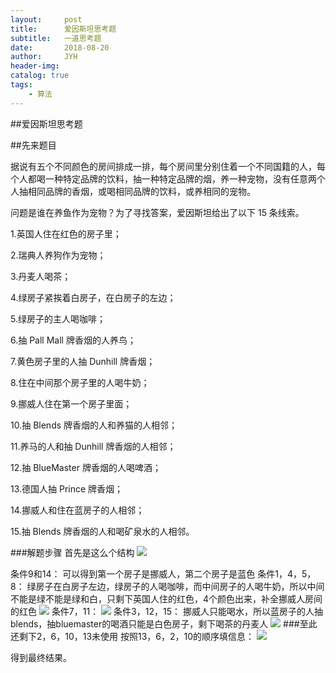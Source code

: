 ```yaml
---
layout:     post
title:      爱因斯坦思考题 
subtitle:   一道思考题
date:       2018-08-20
author:     JYH
header-img: 
catalog: true
tags:
    - 算法
---
```


##爱因斯坦思考题 

##先来题目

据说有五个不同颜色的房间排成一排，每个房间里分别住着一个不同国籍的人，每个人都喝一种特定品牌的饮料，抽一种特定品牌的烟，养一种宠物，没有任意两个人抽相同品牌的香烟，或喝相同品牌的饮料，或养相同的宠物。

问题是谁在养鱼作为宠物？为了寻找答案，爱因斯坦给出了以下 15 条线索。

1.英国人住在红色的房子里；

2.瑞典人养狗作为宠物；

3.丹麦人喝茶；

4.绿房子紧挨着白房子，在白房子的左边；

5.绿房子的主人喝咖啡；

6.抽 Pall Mall 牌香烟的人养鸟；

7.黄色房子里的人抽 Dunhill 牌香烟；

8.住在中间那个房子里的人喝牛奶；

9.挪威人住在第一个房子里面；

10.抽 Blends 牌香烟的人和养猫的人相邻；

11.养马的人和抽 Dunhill 牌香烟的人相邻；

12.抽 BlueMaster 牌香烟的人喝啤酒；

13.德国人抽 Prince 牌香烟；

14.挪威人和住在蓝房子的人相邻；

15.抽 Blends 牌香烟的人和喝矿泉水的人相邻。

###解题步骤
首先是这么个结构
![](https://shadowpriest.oss-cn-beijing.aliyuncs.com/githubio/20180820-001.png)

条件9和14：
    可以得到第一个房子是挪威人，第二个房子是蓝色
条件1，4，5，8：
    绿房子在白房子左边，绿房子的人喝咖啡，而中间房子的人喝牛奶，所以中间不能是绿不能是绿和白，只剩下英国人住的红色，4个颜色出来，补全挪威人房间的红色
![](
https://shadowpriest.oss-cn-beijing.aliyuncs.com/githubio/20180820-002.png)
条件7，11：
![](https://shadowpriest.oss-cn-beijing.aliyuncs.com/githubio/20180820-003.png)
条件3，12，15：
    挪威人只能喝水，所以蓝房子的人抽blends，抽bluemaster的喝酒只能是白色房子，剩下喝茶的丹麦人
![](https://shadowpriest.oss-cn-beijing.aliyuncs.com/githubio/20180820-004.png)
###至此还剩下2，6，10，13未使用
按照13，6，2，10的顺序填信息：
![](https://shadowpriest.oss-cn-beijing.aliyuncs.com/githubio/20180820-005.png)

得到最终结果。
